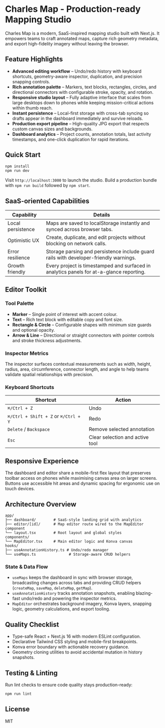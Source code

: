 # Charles Map - Production-ready Mapping Studio

Charles Map is a modern, SaaS-inspired mapping studio built with Next.js. It
empowers teams to craft annotated maps, capture rich geometry metadata, and
export high-fidelity imagery without leaving the browser.

## Feature Highlights

- **Advanced editing workflow** – Undo/redo history with keyboard shortcuts,
  geometry-aware inspector, duplication, and precision snapping controls.
- **Rich annotation palette** – Markers, text blocks, rectangles, circles, and
  directional connectors with configurable stroke, opacity, and rotation.
- **Responsive studio layout** – Fully adaptive interface that scales from large
  desktops down to phones while keeping mission-critical actions within thumb
  reach.
- **Instant persistence** – Local-first storage with cross-tab syncing so drafts
  appear in the dashboard immediately and survive reloads.
- **Production export pipeline** – High-quality JPG export that respects custom
  canvas sizes and backgrounds.
- **Dashboard analytics** – Project counts, annotation totals, last activity
  timestamps, and one-click duplication for rapid iterations.

## Quick Start

```bash
npm install
npm run dev
```

Visit `http://localhost:3000` to launch the studio. Build a production bundle
with `npm run build` followed by `npm start`.

## SaaS-oriented Capabilities

| Capability | Details |
| --- | --- |
| Local persistence | Maps are saved to localStorage instantly and synced across browser tabs. |
| Optimistic UX | Create, duplicate, and edit projects without blocking on network calls. |
| Error resilience | Storage parsing and persistence include guard rails with developer-friendly warnings. |
| Growth friendly | Every project is timestamped and surfaced in analytics panels for at-a-glance reporting. |

## Editor Toolkit

### Tool Palette

- **Marker** – Single point of interest with accent colour.
- **Text** – Rich text block with editable copy and font size.
- **Rectangle & Circle** – Configurable shapes with minimum size guards and
  optional opacity.
- **Arrow & Line** – Directional or straight connectors with pointer controls
  and stroke thickness adjustments.

### Inspector Metrics

The inspector surfaces contextual measurements such as width, height, radius,
area, circumference, connector length, and angle to help teams validate spatial
relationships with precision.

### Keyboard Shortcuts

| Shortcut | Action |
| --- | --- |
| `⌘/Ctrl + Z` | Undo |
| `⌘/Ctrl + Shift + Z` or `⌘/Ctrl + Y` | Redo |
| `Delete` / `Backspace` | Remove selected annotation |
| `Esc` | Clear selection and active tool |

## Responsive Experience

The dashboard and editor share a mobile-first flex layout that preserves toolbar
access on phones while maximising canvas area on larger screens. Buttons use
accessible hit areas and dynamic spacing for ergonomic use on touch devices.

## Architecture Overview

```
app/
├── dashboard/        # SaaS-style landing grid with analytics
├── editor/[id]/      # Map editor route wired to the MapEditor component
└── layout.tsx        # Root layout and global styles
components/
└── MapEditor.tsx     # Main editor logic and Konva canvas
hooks/
├── useAnnotationHistory.ts # Undo/redo manager
└── useMaps.ts               # Storage-aware CRUD helpers
```

### State & Data Flow

- `useMaps` keeps the dashboard in sync with browser storage, broadcasting
  changes across tabs and providing CRUD helpers (`createMap`, `saveMap`,
  `deleteMap`, `getMap`).
- `useAnnotationHistory` tracks annotation snapshots, enabling blazing-fast
  undo/redo and powering the inspector metrics.
- `MapEditor` orchestrates background imagery, Konva layers, snapping logic,
  geometry calculations, and export tooling.

## Quality Checklist

- Type-safe React + Next.js 16 with modern ESLint configuration.
- Declarative Tailwind CSS styling and mobile-first breakpoints.
- Konva error boundary with actionable recovery guidance.
- Geometry cloning utilities to avoid accidental mutation in history snapshots.

## Testing & Linting

Run lint checks to ensure code quality stays production-ready:

```bash
npm run lint
```

## License

MIT
